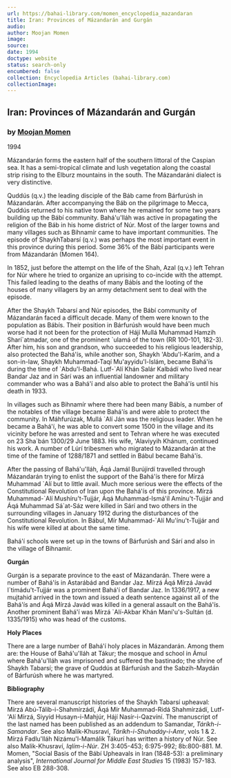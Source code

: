 ```yaml
---
url: https://bahai-library.com/momen_encyclopedia_mazandaran
title: Iran: Provinces of Mázandarán and Gurgán
audio: 
author: Moojan Momen
image: 
source: 
date: 1994
doctype: website
status: search-only
encumbered: false
collection: Encyclopedia Articles (bahai-library.com)
collectionImage: 
---
```



## Iran: Provinces of Mázandarán and Gurgán

### by [Moojan Momen](https://bahai-library.com/author/Moojan+Momen)

1994


Mázandarán forms the eastern half of the southern littoral of the Caspian sea. It has a semi-tropical climate and lush vegetation along the coastal strip rising to the Elburz mountains in the south. The Mázandaráni dialect is very distinctive.

Quddús (q.v.) the leading disciple of the Báb came from Bárfurúsh in Mázandarán. After accompanying the Báb on the pilgrimage to Mecca, Quddús returned to his native town where he remained for some two years building up the Bábí community. Bahá'u'lláh was active in propagating the religion of the Báb in his home district of Núr. Most of the larger towns and many villages such as Bihnamír came to have important communities. The episode of ShaykhTabarsí (q.v.) was perhaps the most important event in this province during this period. Some 36% of the Bábí participants were from Mázandarán (Momen 164).

In 1852, just before the attempt on the life of the Shah, Azal (q.v.) left Tehran for Núr where he tried to organize an uprising to co-incide with the attempt. This failed leading to the deaths of many Bábís and the looting of the houses of many villagers by an army detachment sent to deal with the episode.

After the Shaykh Tabarsí and Núr episodes, the Bábí community of Mázandarán faced a difficult decade. Many of them were known to the population as Bábís. Their position in Bárfurúsh would have been much worse had it not been for the protection of Hájí Mullá Muhammad Hamzih Sharí\`atmadar, one of the prominent \`ulamá of the town (RR 100-101, 182-3). After him, his son and grandson, who succeeded to his religious leadership, also protected the Bahá'ís, while another son, Shaykh 'Abdu'l-Karím, and a son-in-law, Shaykh Muhammad-Taqí Mu'ayyidu'l-Islám, became Bahá'ís during the time of \`Abdu'l-Bahá. Lutf-\`Alí Khán Salár Kalbádí who lived near Bandar Jaz and in Sárí was an influential landowner and military commander who was a Bahá'í and also able to protect the Bahá'ís until his death in 1933.

In villages such as Bihnamír where there had been many Bábís, a number of the notables of the village became Bahá'ís and were able to protect the community. In Máhfurúzak, Mullá \`Alí Ján was the religious leader. When he became a Bahá'í, he was able to convert some 1500 in the village and its vicinity before he was arrested and sent to Tehran where he was executed on 23 Sha\`bán 1300/29 June 1883. His wife, 'Alaviyyih Khánum, continued his work. A number of Lúrí tribesmen who migrated to Mázandarán at the time of the famine of 1288/1871 and settled in Bábul became Bahá'ís.

After the passing of Bahá'u'lláh, Áqá Jamál Burújirdí travelled through Mázandarán trying to enlist the support of the Bahá'ís there for Mírzá Muhammad \`Alí but to little avail. Much more serious were the effects of the Constitutional Revolution of Iran upon the Bahá'ís of this province. Mírzá Muhammad-\`Alí Mushíru't-Tujjár, Áqá Muhammad-Ismá'íl Amínu't-Tujjár and Áqá Muhammad Sá\`at-Sáz were killed in Sárí and two others in the surrounding villages in January 1912 during the disturbances of the Constitutional Revolution. In Bábul, Mír Muhammad-\`Alí Mu'ínu't-Tujjár and his wife were killed at about the same time.

Bahá'í schools were set up in the towns of Bárfurúsh and Sárí and also in the village of Bihnamír.

**Gurgán**

Gurgán is a separate province to the east of Mázandarán. There were a number of Bahá'ís in Astarábád and Bandar Jaz. Mírzá Áqá Mírzá Javád I\`timádu't-Tujjár was a prominent Bahá'í of Bandar Jaz. In 1336/1917, a new mujtahid arrived in the town and issued a death sentence against all of the Bahá'ís and Áqá Mírzá Javád was killed in a general assault on the Bahá'ís. Another prominent Bahá'í was Mírzá \`Alí-Akbar Khán Maní'u's-Sultán (d. 1335/1915) who was head of the customs.

**Holy Places**

There are a large number of Bahá'í holy places in Mázandarán. Among them are: the House of Bahá'u'lláh at Tákur; the mosque and school in Ámul where Bahá'u'lláh was imprisoned and suffered the bastinado; the shrine of Shaykh Tabarsí; the grave of Quddús at Bárfurúsh and the Sabzih-Maydán of Bárfurúsh where he was martyred.

**Bibliography**

There are several manuscript histories of the Shaykh Tabarsí upheaval: Mírzá Abú-Tálib-i-Shahmírzádí, Áqá Mír Muhammad-Ridá Shahmírzádí, Lutf-'Alí Mírzá, Siyyid Husayn-i-Mahjúr, Hájí Nasír-i-Qazvíní. The manuscript of the last named has been published as an addendum to Samandar, _Táríkh-i-Samandar_. See also Malik-Khusraví, _Táríkh-i-Shuhadáy-i-Amr_, vols 1 & 2. Mírzá Fadlu'lláh Nizámu'l-Mamálik Tákurí has written a history of Núr. See also Malik-Khusraví, _Iqlím-i-Núr_. ZH 3:405-453; 6:975-992; 8b:800-881. M. Momen, "Social Basis of the Bábí Upheavals in Iran (1848-53): a preliminary analysis", _International Journal for Middle East Studies_ 15 (1983) 157-183. See also EB 288-308.